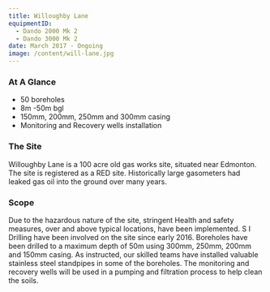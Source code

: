 ```yaml
---
title: Willoughby Lane
equipmentID:
  - Dando 2000 Mk 2
  - Dando 3000 Mk 2
date: March 2017 - Ongoing
image: /content/will-lane.jpg
---
```


### At A Glance

- 50 boreholes
- 8m -50m bgl
- 150mm, 200mm, 250mm and 300mm casing
- Monitoring and Recovery wells installation

### The Site

Willoughby Lane is a 100 acre old gas works site, situated near Edmonton. The site is registered as a RED site. Historically large gasometers had leaked gas oil into the ground over many years.

### Scope

Due to the hazardous nature of the site, stringent Health and safety measures, over and above typical locations, have been implemented.
S I Drilling have been involved on the site since early 2016. Boreholes have been drilled to a maximum depth of 50m using 300mm, 250mm, 200mm and 150mm casing. As instructed, our skilled teams have installed valuable stainless steel standpipes in some of the boreholes. The monitoring and recovery wells will be used in a pumping and filtration process to help clean the soils.
